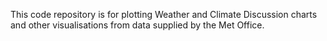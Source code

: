 This code repository is for plotting Weather and Climate Discussion charts and other visualisations from 
data supplied by the Met Office.